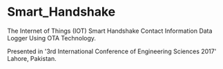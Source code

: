 # Smart_Handshake
The Internet of Things (IOT) Smart Handshake Contact Information Data Logger Using OTA Technology.

Presented in '3rd International Conference of Engineering Sciences 2017' Lahore, Pakistan.
